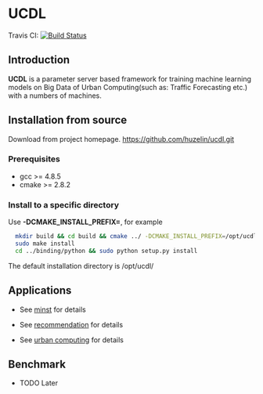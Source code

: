 # UCDL

Travis CI: [![Build Status](https://travis-ci.org/huzelin/ucdl.svg?branch=master)](https://travis-ci.org/huzelin/ucdl)

## Introduction
**UCDL** is a parameter server based framework for training machine learning models on Big Data of Urban Computing(such as: Traffic Forecasting etc.) with a numbers of machines.

## Installation from source

Download from project homepage. https://github.com/huzelin/ucdl.git

### Prerequisites

   * gcc >= 4.8.5
   * cmake >= 2.8.2

### Install to a specific directory

Use **-DCMAKE\_INSTALL\_PREFIX=**, for example

```bash
  mkdir build && cd build && cmake ../ -DCMAKE_INSTALL_PREFIX=/opt/ucdl/ && make
  sudo make install
  cd ../binding/python && sudo python setup.py install
```

The default installation directory is /opt/ucdl/

## Applications

  * See [minst](application/minst) for details

  * See [recommendation](application/recommendation) for details

  * See [urban computing](application/urban_computing) for details

## Benchmark

  * TODO Later

